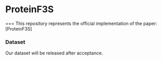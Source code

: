 # ProteinF3S
===
This repository represents the official implementation of the paper:
[ProteinF3S]



### Dataset
Our dataset will be released after acceptance.

